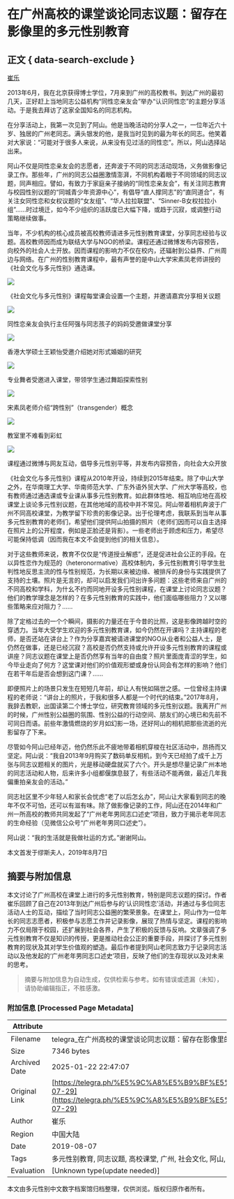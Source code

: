# 在广州高校的课堂谈论同志议题：留存在影像里的多元性别教育

## 正文 { data-search-exclude }


[崔乐](https://matters.news/@cuile595595/%E5%9C%A8%E5%B9%BF%E5%B7%9E%E9%AB%98%E6%A0%A1%E7%9A%84%E8%AF%BE%E5%A0%82%E8%B0%88%E8%AE%BA%E5%90%8C%E5%BF%97%E8%AE%AE%E9%A2%98-%E7%95%99%E5%AD%98%E5%9C%A8%E5%BD%B1%E5%83%8F%E9%87%8C%E7%9A%84%E5%A4%9A%E5%85%83%E6%80%A7%E5%88%AB%E6%95%99%E8%82%B2-zdpuAnHYhKTKGSCmKTEgLaUdrhPp6uU8BX8ipzjo7RTGMWTvU)

2013年6月，我在北京获得博士学位，7月来到广州的高校教书。到达广州的最初几天，正好赶上当地同志公益机构“同性恋亲友会”举办“认识同性恋”的主题分享活动。于是我去拜访了这家全国知名的同志机构。

在分享活动上，我第一次见到了阿山。他是当晚活动的分享人之一，一位年近六十岁、独居的广州老同志。满头银发的他，是我当时见到的最为年长的同志。他笑着对大家说：“可能对于很多人来说，从来没有见过活的同性恋”。所以，阿山选择站出来。

阿山不仅是同性恋亲友会的志愿者，还奔波于不同的同志活动现场，义务做影像记录工作。那些年，广州的同志公益圈激情澎湃，不同机构着眼于不同领域的同志议题，同声相应。譬如，有致力于家庭亲子接纳的“同性恋亲友会”，有关注同志教育与校园性别议题的“同城青少年资源中心”，有倡导“直人撑同志”的“直同道合”，有关注女同性恋和女权议题的“女友组”、“华人拉拉联盟”、“Sinner-B女权拉拉小组”……时过境迁，如今不少组织的活跃度已大幅下降，或趋于沉寂，或调整行动策略继续做事。

当年，不少机构的核心成员被高校教师请进多元性别教育课堂，分享同志经验与议题。高校教师因而成为联结大学与NGO的桥梁。课程还通过微博发布内容预告，向校外的社会人士开放。因而课程的影响力不仅在校内，还辐射到公益界、广州周边与网络。在广州的性别教育课程中，最有声誉的是中山大学宋素凤老师讲授的《社会文化与多元性别》通选课。

![](https://assets.matters.news/embed/587e8706-b6e9-47f9-9ea3-db8eac4f2e47.jpeg)

《社会文化与多元性别》课程每堂课会设置一个主题，并邀请嘉宾分享相关议题

![](https://assets.matters.news/embed/fbe341f6-6fd0-4cc9-96f5-83b34f7f8c93.jpeg)

同性恋亲友会执行主任阿强与同志孩子的妈妈受邀做课堂分享

![](https://assets.matters.news/embed/5d549fbd-4abd-45dd-be16-13fdac6aaca3.jpeg)

香港大学硕士王颖怡受邀介绍她对形式婚姻的研究

![](https://assets.matters.news/embed/188aaf29-0b66-4c0f-8af6-2ac9eea26ffb.jpeg)

专业舞者受邀进入课堂，带领学生通过舞蹈探索性别

![](https://assets.matters.news/embed/8af727a5-5863-46ff-a550-7171062dce8e.jpeg)

宋素凤老师介绍“跨性别”（transgender）概念

![](https://assets.matters.news/embed/173a6330-011e-4e44-bb71-14d4f7da543d.jpeg)

教室里不难看到彩虹

![](https://assets.matters.news/embed/81e88027-da50-4ee2-b0a4-c2c91e3e1c0a.jpeg)

课程通过微博与网友互动，倡导多元性别平等，并发布内容预告，向社会大众开放

《社会文化与多元性别》课程从2010年开设，持续到2015年结束。除了中山大学之外，在华南理工大学、华南师范大学、广东外语外贸大学、广州大学等高校，也有教师通过通选课或专业课从事多元性别教育。如此群体性地、相互响应地在高校课堂上谈论多元性别议题，在其他地域的高校中并不常见。阿山带着相机奔波于广州不同高校课堂，为教学留下珍贵的影像记录。出于伦理考虑，我联系到当年从事多元性别教育的老师们，希望他们提供阿山拍摄的照片（老师们因而可以自主选择在照片上的公开程度，例如是正脸还是背影）。一些老师出于顾虑和压力，希望尽可能保持低调（因而我在本文不会提到他们的相关信息）。

对于这些教师来说，教育不仅仅是“传道授业解惑”，还是促进社会公正的手段。在以异性恋作为规范的（heteronormative）高校体制内，多元性别教育引导学生批判性地反思主流的性与性别规范，为长期以来被边缘、被排斥的身份与实践提供了支持的土壤。照片是无言的，却可以启发我们问出许多问题：这些老师来自广州的不同高校和学科，为什幺不约而同地开设多元性别课程，在课堂上讨论同志议题？他们的教学理念是怎样的？在多元性别教育的实践中，他们面临哪些阻力？又以哪些策略来应对阻力？……

除了定格过去的一个个瞬间，摄影的力量还在于今昔的比照，这是影像跨越时空的穿透力。当年大受学生欢迎的多元性别教育课，如今仍然在开课吗？主持课程的老师，是否还站在讲台上？作为分享嘉宾被请进课堂的NGO从业者和公益人士，是仍然在做事，还是已经沉寂？高校是否仍然支持或允许开设多元性别教育的课程或讲座？同志议题在课堂上是否仍然享有当年的自由度？照片里面庞青涩的学生，如今毕业走向了何方？这堂课对他们的价值观形塑或身份认同会有怎样的影响？他们在若干年后是否会想到这门课？……

即便照片上的场景只发生在短短几年前，却让人有恍如隔世之感。一位曾经主持课程的老师说：“讲台上的照片，于我和很多人都是一个时代的结束。”2017年8月，我辞去教职，出国读第二个博士学位，研究教育领域的多元性别议题。我离开广州的时候，广州性别公益圈的氛围、性别公益的行动空间、朋友们的心境已和先前不可同日而语。前些年激情燃烧的岁月如幻影一场，还好阿山的相机把那些流逝的光影留存了下来。

尽管如今阿山已经年迈，他仍然乐此不疲地带着相机穿梭在社区活动中，昂扬而又坚定。阿山说：“我自2013年9月购买了数码单反相机，到今天已经拍了成千上万张与同志议题相关的图片，光是移动硬盘就买了六个。开头是想尽量记录广州本地的同志活动和人物，后来许多小组都偃旗息鼓了，有些活动不能再做，最近几年我偏重拍亲友会的活动。”

同志社区里不少年轻人和家长会忧虑“老了以后怎幺办”，阿山让大家看到同志的晚年不仅不可怕，还可以有滋有味。除了做影像记录的工作，阿山还在2014年和广州一所高校的教师共同发起了“广州老年男同志口述史”项目，致力于揭示老年同志的生命经验（见微信公众号“广州老年男同口述史”）。

阿山说：“我的生活就是我做社运的方式。”谢谢阿山。

本文首发于缪斯夫人，2019年8月7日
<!-- tcd_original_link https://telegra.ph/%E5%9C%A8%E5%B9%BF%E5%B7%9E%E9%AB%98%E6%A0%A1%E7%9A%84%E8%AF%BE%E5%A0%82%E8%B0%88%E8%AE%BA%E5%90%8C%E5%BF%97%E8%AE%AE%E9%A2%98%E7%95%99%E5%AD%98%E5%9C%A8%E5%BD%B1%E5%83%8F%E9%87%8C%E7%9A%84%E5%A4%9A%E5%85%83%E6%80%A7%E5%88%AB%E6%95%99%E8%82%B2-07-29 -->


## 摘要与附加信息

<!-- tcd_abstract -->
本文讨论了广州高校在课堂上进行的多元性别教育，特别是同志议题的探讨。作者崔乐回顾了自己在2013年到达广州后参与的‘认识同性恋’活动，并通过与多位同志活动人士的互动，描绘了当时同志公益圈的繁荣景象。在课堂上，阿山作为一位年长的同志志愿者，积极参与志愿工作并记录影像，展现了热情与坚定。课程的影响力不仅局限于校园，还扩展到社会各界，产生了积极的反馈与反响。文章强调了多元性别教育不仅是知识的传授，更是推动社会公正的重要手段，并探讨了多元性别教育的现状及其对学生价值观的塑造。最后作者提到阿山老同志致力于记录同志活动以及他发起的‘广州老年男同志口述史’项目，反映了他们的生存现状以及对未来的思考。
<!-- tcd_abstract_end -->

> 摘要与附加信息为自动生成，仅供检索与参考。如有错误或遗漏（未知），请协助编辑指正，不胜感激。

### 附加信息 [Processed Page Metadata]

| Attribute       | Value                                  |
|-----------------|----------------------------------------|
| Filename        | telegra_在广州高校的课堂谈论同志议题：留存在影像里的多元性别教育.md                             |
| Size            | 7346 bytes                           |
| Archived Date   | 2025-01-22 22:47:07                             |
| Original Link   | [https://telegra.ph/%E5%9C%A8%E5%B9%BF%E5%B7%9E%E9%AB%98%E6%A0%A1%E7%9A%84%E8%AF%BE%E5%A0%82%E8%B0%88%E8%AE%BA%E5%90%8C%E5%BF%97%E8%AE%AE%E9%A2%98%E7%95%99%E5%AD%98%E5%9C%A8%E5%BD%B1%E5%83%8F%E9%87%8C%E7%9A%84%E5%A4%9A%E5%85%83%E6%80%A7%E5%88%AB%E6%95%99%E8%82%B2-07-29](https://telegra.ph/%E5%9C%A8%E5%B9%BF%E5%B7%9E%E9%AB%98%E6%A0%A1%E7%9A%84%E8%AF%BE%E5%A0%82%E8%B0%88%E8%AE%BA%E5%90%8C%E5%BF%97%E8%AE%AE%E9%A2%98%E7%95%99%E5%AD%98%E5%9C%A8%E5%BD%B1%E5%83%8F%E9%87%8C%E7%9A%84%E5%A4%9A%E5%85%83%E6%80%A7%E5%88%AB%E6%95%99%E8%82%B2-07-29)                       |
| Author          | 崔乐                               |
| Region          | 中国大陆                               |
| Date            | 2019-08-07                                 |
| Tags            | 多元性别教育, 同志议题, 高校课堂, 广州, 社会文化, 阿山, 同性恋亲友会, 性别平等, 生命故事, 公益活动                                 |
| Evaluation            | [Unknown type(update needed)]                                 |
<!-- tcd_table_end -->

本文由多元性别中文数字档案馆归档整理，仅供浏览。版权归原作者所有。

